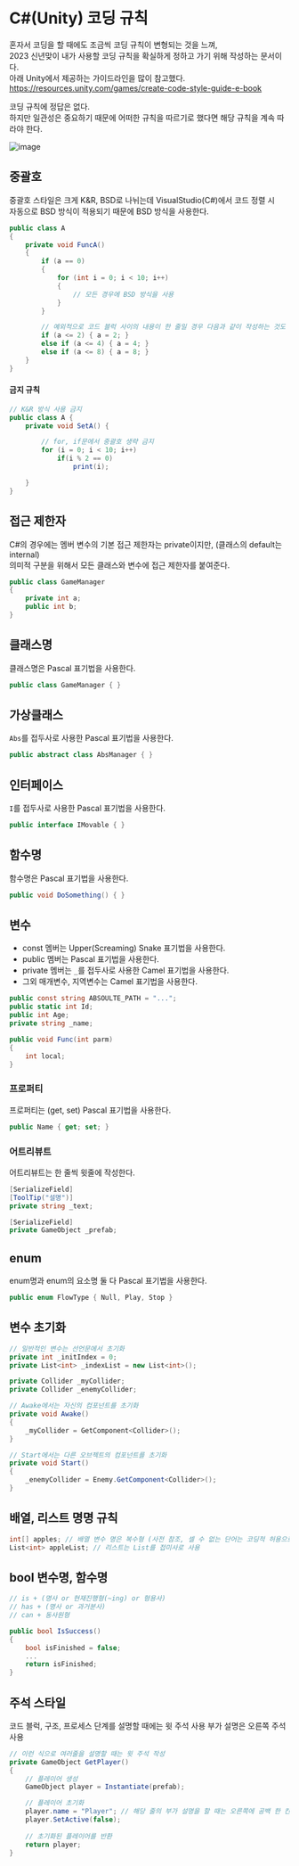 # C#(Unity) 코딩 규칙

혼자서 코딩을 할 때에도 조금씩 코딩 규칙이 변형되는 것을 느껴,  
2023 신년맞이 내가 사용할 코딩 규칙을 확실하게 정하고 가기 위해 작성하는 문서이다.  
아래 Unity에서 제공하는 가이드라인을 많이 참고했다.  
https://resources.unity.com/games/create-code-style-guide-e-book

코딩 규칙에 정답은 없다.  
하지만 일관성은 중요하기 때문에 어떠한 규칙을 따르기로 했다면 해당 규칙을 계속 따라야 한다.

![image](https://user-images.githubusercontent.com/37904040/210523731-5d21f86e-890b-44f2-87ea-b5df1c0519ec.png)

## 중괄호
중괄호 스타일은 크게 K&R, BSD로 나뉘는데 VisualStudio(C#)에서 코드 정렬 시  
자동으로 BSD 방식이 적용되기 때문에 BSD 방식을 사용한다.
``` C#
public class A
{
    private void FuncA()
    {
        if (a == 0)
        {
            for (int i = 0; i < 10; i++)
            {
                // 모든 경우에 BSD 방식을 사용
            }
        }

        // 예외적으로 코드 블럭 사이의 내용이 한 줄일 경우 다음과 같이 작성하는 것도 허용
        if (a <= 2) { a = 2; }
        else if (a <= 4) { a = 4; }
        else if (a <= 8) { a = 8; }
    }
}
```
#### 금지 규칙
``` C#
// K&R 방식 사용 금지
public class A {
    private void SetA() {

        // for, if문에서 중괄호 생략 금지
        for (i = 0; i < 10; i++)
            if(i % 2 == 0)
                print(i);

    }
}
```

## 접근 제한자
C#의 경우에는 멤버 변수의 기본 접근 제한자는 private이지만, (클래스의 default는 internal)  
의미적 구분을 위해서 모든 클래스와 변수에 접근 제한자를 붙여준다.
``` C#
public class GameManager
{
    private int a;
    public int b;
}
```

## 클래스명
클래스명은 Pascal 표기법을 사용한다.
``` C#
public class GameManager { }
```

## 가상클래스
`Abs`를 접두사로 사용한 Pascal 표기법을 사용한다.
``` C#
public abstract class AbsManager { }
```

## 인터페이스
`I`를 접두사로 사용한 Pascal 표기법을 사용한다.
``` C#
public interface IMovable { }
```

## 함수명
함수명은 Pascal 표기법을 사용한다.
``` C#
public void DoSomething() { }
```

## 변수
- const 멤버는 Upper(Screaming) Snake 표기법을 사용한다.  
- public 멤버는 Pascal 표기법을 사용한다.  
- private 멤버는 `_`를 접두사로 사용한 Camel 표기법을 사용한다.  
- 그외 매개변수, 지역변수는 Camel 표기법을 사용한다.
``` C#
public const string ABSOULTE_PATH = "...";
public static int Id;
public int Age;
private string _name;

public void Func(int parm)
{
    int local;
}
```

### 프로퍼티
프로퍼티는 (get, set) Pascal 표기법을 사용한다.
``` C#
public Name { get; set; }
```

### 어트리뷰트
어트리뷰트는 한 줄씩 윗줄에 작성한다.
``` C#
[SerializeField]
[ToolTip("설명")]
private string _text;

[SerializeField]
private GameObject _prefab;
```

## enum
enum명과 enum의 요소명 둘 다 Pascal 표기법을 사용한다.
``` C#
public enum FlowType { Null, Play, Stop }
```

## 변수 초기화
``` C#
// 일반적인 변수는 선언문에서 초기화
private int _initIndex = 0;
private List<int> _indexList = new List<int>();

private Collider _myCollider;
private Collider _enemyCollider;

// Awake에서는 자신의 컴포넌트를 초기화 
private void Awake()
{
    _myCollider = GetComponent<Collider>();
}

// Start에서는 다른 오브젝트의 컴포넌트를 초기화 
private void Start()
{
    _enemyCollider = Enemy.GetComponent<Collider>();
}
```

## 배열, 리스트 명명 규칙
``` C#
int[] apples; // 배열 변수 명은 복수형 (사전 참조, 셀 수 없는 단어는 코딩적 허용으로 s를 붙임)
List<int> appleList; // 리스트는 List를 접미사로 사용
```

## bool 변수명, 함수명
``` C#
// is + (명사 or 현재진행형(~ing) or 형용사)
// has + (명사 or 과거분사)
// can + 동사원형

public bool IsSuccess()
{
    bool isFinished = false;
    ...
    return isFinished;
}
```


## 주석 스타일
코드 블럭, 구조, 프로세스 단계를 설명할 때에는 윗 주석 사용
부가 설명은 오른쪽 주석 사용
``` C#
// 이런 식으로 여러줄을 설명할 때는 윗 주석 작성
private GameObject GetPlayer()
{
    // 플레이어 생성
    GameObject player = Instantiate(prefab);

    // 플레이어 초기화
    player.name = "Player"; // 해당 줄의 부가 설명을 할 때는 오른쪽에 공백 한 칸을 두고 주석 작성
    player.SetActive(false);
    
    // 초기화된 플레이어를 반환
    return player;  
}
```
